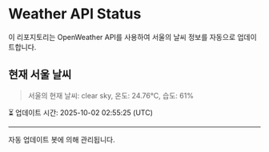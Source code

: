 
# Weather API Status

이 리포지토리는 OpenWeather API를 사용하여 서울의 날씨 정보를 자동으로 업데이트합니다.

## 현재 서울 날씨
> 서울의 현재 날씨: clear sky, 온도: 24.76°C, 습도: 61%

⏳ 업데이트 시간: 2025-10-02 02:55:25 (UTC)

---
자동 업데이트 봇에 의해 관리됩니다.
